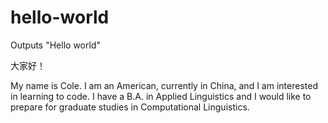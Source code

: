 # hello-world
Outputs "Hello world"

大家好！

My name is Cole. I am an American, currently in China, and I am interested in learning to code. I have a B.A. in Applied Linguistics and I would like to prepare for graduate studies in Computational Linguistics. 
